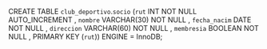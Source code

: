 CREATE TABLE `club_deportivo`.`socio` (`rut` INT NOT NULL AUTO_INCREMENT , `nombre` VARCHAR(30) NOT NULL , `fecha_nacim` DATE NOT NULL , `direccion` VARCHAR(60) NOT NULL , `membresia` BOOLEAN NOT NULL , PRIMARY KEY (`rut`)) ENGINE = InnoDB;
